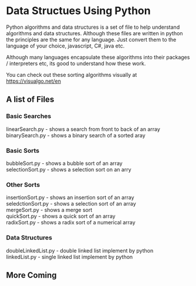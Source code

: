 # Data Structues Using Python

<p>Python algorithms and data structures is a set of file to help understand algorithms and data structures.
Although these files are written in python the principles are the same for any language.
Just convert them to the language of your choice, javascript, C#, java etc.
</p>

<p>
    Although many languages encapsulate these algorithms into their packages / interpreters etc, its good to understand how these work.
</p>

You can check out these sorting algorithms visually at https://visualgo.net/en

## A list of Files

### Basic Searches
linearSearch.py  - shows a search from front to back of an array <br />
binarySearch.py  - shows a binary search of a sorted aray 

### Basic Sorts
bubbleSort.py    - shows a bubble sort of an array <br />
selectionSort.py - shows a selection sort on an arry

### Other Sorts
insertionSort.py  - shows an insertion sort of an array <br />
seledctionSort.py - shows a selection sort of an array <br />
mergeSort.py      - shows a merge sort <br />
quickSort.py      - shows a quick sort of an array <br />
radixSort.py      - shows a radix sort of a numerical array

### Data Structures
doubleLinkedList.py  - double linked list implement by python <br />
linkedList.py  - single linked list implement by python <br /> 

## More Coming
